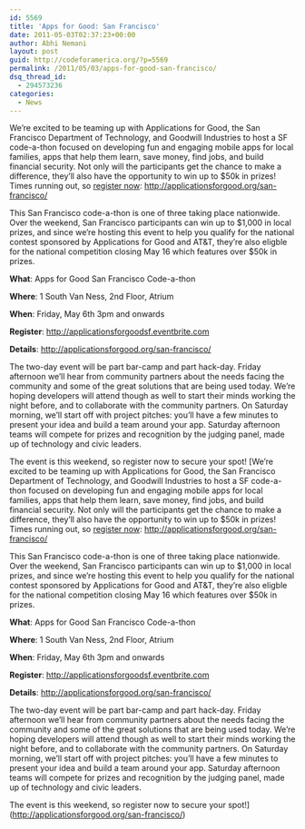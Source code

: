 ```yaml
---
id: 5569
title: 'Apps for Good: San Francisco'
date: 2011-05-03T02:37:23+00:00
author: Abhi Nemani
layout: post
guid: http://codeforamerica.org/?p=5569
permalink: /2011/05/03/apps-for-good-san-francisco/
dsq_thread_id:
  - 294573236
categories:
  - News
---
```

We&#8217;re excited to be teaming up with Applications for Good, the San Francisco Department of Technology, and Goodwill Industries to host a SF code-a-thon focused on developing fun and engaging mobile apps for local families, apps that help them learn, save money, find jobs, and build financial security. Not only will the participants get the chance to make a difference, they&#8217;ll also have the opportunity to win up to $50k in prizes! Times running out, so [register now](http://applicationsforgood.org/san-francisco/): <http://applicationsforgood.org/san-francisco/> 

This San Francisco code-a-thon is one of three taking place nationwide. Over the weekend, San Francisco participants can win up to $1,000 in local prizes, and since we’re hosting this event to help you qualify for the national contest sponsored by Applications for Good and AT&#038;T, they&#8217;re also eligble for the national competition closing May 16 which features over $50k in prizes.

**What**: Apps for Good San Francisco Code-a-thon
  
**Where**: 1 South Van Ness, 2nd Floor, Atrium
  
**When**: Friday, May 6th 3pm and onwards
  
**Register**: <http://applicationsforgoodsf.eventbrite.com>
  
**Details**: <http://applicationsforgood.org/san-francisco/>

The two-day event will be part bar-camp and part hack-day. Friday afternoon we’ll hear from community partners about the needs facing the community and some of the great solutions that are being used today. We&#8217;re hoping developers will attend though as well to start their minds working the night before, and to collaborate with the community partners. On Saturday morning, we&#8217;ll start off with project pitches: you&#8217;ll have a few minutes to present your idea and build a team around your app. Saturday afternoon teams will compete for prizes and recognition by the judging panel, made up of technology and civic leaders.

The event is this weekend, so register now to secure your spot! [We&#8217;re excited to be teaming up with Applications for Good, the San Francisco Department of Technology, and Goodwill Industries to host a SF code-a-thon focused on developing fun and engaging mobile apps for local families, apps that help them learn, save money, find jobs, and build financial security. Not only will the participants get the chance to make a difference, they&#8217;ll also have the opportunity to win up to $50k in prizes! Times running out, so [register now](http://applicationsforgood.org/san-francisco/): <http://applicationsforgood.org/san-francisco/> 

This San Francisco code-a-thon is one of three taking place nationwide. Over the weekend, San Francisco participants can win up to $1,000 in local prizes, and since we’re hosting this event to help you qualify for the national contest sponsored by Applications for Good and AT&#038;T, they&#8217;re also eligble for the national competition closing May 16 which features over $50k in prizes.

**What**: Apps for Good San Francisco Code-a-thon
  
**Where**: 1 South Van Ness, 2nd Floor, Atrium
  
**When**: Friday, May 6th 3pm and onwards
  
**Register**: <http://applicationsforgoodsf.eventbrite.com>
  
**Details**: <http://applicationsforgood.org/san-francisco/>

The two-day event will be part bar-camp and part hack-day. Friday afternoon we’ll hear from community partners about the needs facing the community and some of the great solutions that are being used today. We&#8217;re hoping developers will attend though as well to start their minds working the night before, and to collaborate with the community partners. On Saturday morning, we&#8217;ll start off with project pitches: you&#8217;ll have a few minutes to present your idea and build a team around your app. Saturday afternoon teams will compete for prizes and recognition by the judging panel, made up of technology and civic leaders.

The event is this weekend, so register now to secure your spot!](http://applicationsforgood.org/san-francisco/)